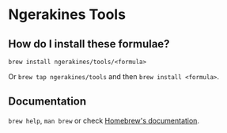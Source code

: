 # Ngerakines Tools

## How do I install these formulae?

`brew install ngerakines/tools/<formula>`

Or `brew tap ngerakines/tools` and then `brew install <formula>`.

## Documentation

`brew help`, `man brew` or check [Homebrew's documentation](https://docs.brew.sh).
